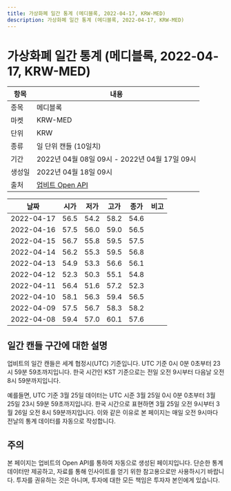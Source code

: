 ```yaml
---
title: 가상화폐 일간 통계 (메디블록, 2022-04-17, KRW-MED)
description: 가상화폐 일간 통계 (메디블록, 2022-04-17, KRW-MED)
---
```



가상화폐 일간 통계 (메디블록, 2022-04-17, KRW-MED)
===

|항목|내용|
|--|--|
|종목|메디블록|
|마켓|KRW-MED|
|단위|KRW|
|종류|일 단위 캔들 (10일치)|
|기간|2022년 04월 08일 09시 - 2022년 04월 17일 09시|
|생성일|2022년 04월 18일 09시|
|출처|[업비트 Open API](https://docs.upbit.com)|


|날짜|시가|저가|고가|종가|비고|
|--|--|--|--|--|--|
|2022-04-17|56.5|54.2|58.2|54.6|    |
|2022-04-16|57.5|56.0|59.0|56.5|    |
|2022-04-15|56.7|55.8|59.5|57.5|    |
|2022-04-14|56.2|55.3|59.5|56.8|    |
|2022-04-13|54.9|53.3|56.6|56.1|    |
|2022-04-12|52.3|50.3|55.1|54.8|    |
|2022-04-11|56.4|51.6|57.2|52.3|    |
|2022-04-10|58.1|56.3|59.4|56.5|    |
|2022-04-09|57.5|56.7|58.3|58.2|    |
|2022-04-08|59.4|57.0|60.1|57.6|    |


일간 캔들 구간에 대한 설명
---


업비트의 일간 캔들은 세계 협정시(UTC) 기준입니다. 
UTC 기준 0시 0분 0초부터 23시 59분 59초까지입니다. 
한국 시간인 KST 기준으로는 전일 오전 9시부터 다음날 오전 8시 59분까지입니다. 


예를들면, UTC 기준 3월 25일 데이터는 UTC 시준 3월 25일 0시 0분 0초부터 3월 25일 23시 59분 59초까지입니다. 
한국 시간으로 표현하면 3월 25일 오전 9시부터 3월 26일 오전 8시 59분까지입니다. 
이와 같은 이유로 본 페이지는 매일 오전 9시마다 전날의 통계 데이터를 자동으로 작성합니다. 


주의
---


본 페이지는 업비트의 Open API를 통하여 자동으로 생성된 페이지입니다. 
단순한 통계 데이터만 제공하고, 자료를 통해 인사이트를 얻기 위한 참고용으로만 사용하시기 바랍니다. 
투자를 권유하는 것은 아니며, 투자에 대한 모든 책임은 투자자 본인에게 있습니다. 
